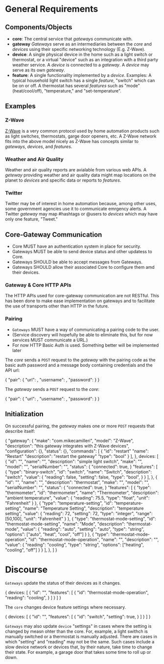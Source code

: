 # General Requirements

## Components/Objects

- **core**: The central service that _gateways_ communicate with.
- **gateway** _Gateways_ serve as an intermediaries between the _core_ and _devices_ using their specific networking technology (E.g. Z-Wave).
- **device**: A single physical device in the home such as a light switch or thermostat, or a virtual "device" such as an integration with a third party weather service. A _device_ is connected to a _gateway_. A _device_ may serve as its own _gateway_. 
- **feature**: A single functionality implemented by a _device_. Examples: A typical household light switch has a single _feature_, "switch" which can be on or off. A thermostat has several _features_ such as "mode" (heat/cool/off), "temperature," and "set-temperature".

## Examples

### Z-Wave

[Z-Wave](https://www.z-wave.com) is a very common protocol used by home automation products such as light switches, thermostats, garge door openers, etc. A Z-Wave network fits into the above model nicely as Z-Wave has concepts similar to _gateways_, _devices_, and _features_. 

### Weather and Air Quality

Weather and air quality reports are avialable from various web APIs. A _geteway_ providing weather and air quality data might map locations on the planet to _devices_ and specific data or reports to _features_.

### Twitter

Twitter may be of interest in home automation because, among other uses, some government agencies use it to communicate emrgency alerts. A Twitter _gateway_ may map #hashtags or @users to _devices_ which may have only one feature, "Tweet."

## Core-Gateway Communication

- Core MUST have an authentication system in place for security.
- Gateways MUST be able to send device status and other updatess to Core.
- Gateways SHOULD be able to accept messages from Gateways.
- Gateways SHOULD allow their associated Core to configure them amd their devices. 

### Gateway & Core HTTP APIs

The HTTP APIs used for core-gateway communication are not RESTful. This has been done to make ease implementation on gateways and to facilitate the use of transports other than HTTP in the future. 

### Pairing

- `Gateways` MUST have a way of communicating a pairing code to the user.
- (Service discovery will hopefully be able to eliminate this, but for now services MUST communicate a URL.)
- For now HTTP Basic Auth is used. Something better will be implemented later

The _core_ sends a `POST` request to the _gateway_ with the pairing code as the basic auth password and a message body containing credentials and the API url:

{
    "pair": {
        "url": <gateway base url>,
        "username": <unique gateway id>,
        "password": <random>
    }
}

The _gateway_ sends a `POST` request to the _core_:

{
    "pair": {
        "url": <core base url>,
        "username": <anything>,
        "password": <random>
    }
}

## Initialization

On successful pairing, the _gateway_ makes one or more `POST` requests that describe itself: 

{
    "gateway": {
        "make": "com.mikecamilleri",
        "model": "Z-Wave",
        "description": "this gateway integrates with Z-Wave devices",
        "configuration": {},
        "status": {},
        "commands": [
            {
                "id": "restart"
                "name": "Restart"
                "description": "restart the gateway"
                "type": "bool"
            }
        ],
    },
    devices: [
        {
            "id": "",
            "name": "",
            "description": "simple light switch",
            "make": "",
            "model": "",
            "serialNumber": "",
            "status": {
                "connected": true,
            }
            "features": [
                {
                    "type": "binary-switch",
                    "id": "switch",
                    "name": "Switch",
                    "description": "switch",
                    "value": {
                        "reading": false,
                        "setting": false,
                        "type": "bool",
                    }
                }
            ],
        },
        {
            "id": "",
            "name": "",
            "description": "thermostat",
            "make": "",
            "model": "",
            "serialNumber": "",
            "status": {
                "connected": true,
            }
            "features": [
                {
                    "type": "thermometer",
                    "id": "thermometer",
                    "name": "Thermometer",
                    "description": "ambient temperature",
                    "value": {
                        "reading": 75.5,
                        "type": "float",
                        "unit": "Fahrenheit"
                    }
                },
                {
                    "type": "temperature-setting",
                    "id": "temperature-setting",
                    "name": "Temperature Setting",
                    "description": "temperature setting",
                    "value": {
                        "reading": 72,
                        "setting": 72,
                        "type": "integer",
                        "range": [50,100],
                        "unit": "Fahrenheit"
                    }
                },
                {
                    "type": "thermostat-mode-setting",
                    "id": "thermostat-mode-setting",
                    "name": "Mode",
                    "description": "thermostat-mode",
                    "value": {
                        "reading": "auto",
                        "setting": "auto",
                        "type": "string",
                        "options": ["auto", "heat", "cool", "off"]
                    }
                },
                {
                    "type": "thermostat-mode-operation",
                    "id": "thermostat-mode-operation",
                    "name": "",
                    "description": "",
                    "value": {
                        "reading": "cooling",
                        "type": "string",
                        "options": ["heating", "cooling", "off"]
                    }
                }
            ],
        },
    ]
}

# Discourse

`Gateways` update the status of their devices as it changes.

{
    devices: [
        {
            "id": "",
            "features": [
                {
                    "id": "thermostat-mode-operation",
                    "reading": "cooling",
                }
            ]
        }
    ]
}

The `core` changes device feature settings where necessary. 

{
    devices: [
        {
            "id": "",
            "features": [
                {
                    "id": "switch",
                    "setting": true,
                }
            ]
        }
    ]
}

`Gateways` may also update `device` "settings" in cases where the setting is changed by measn ohter than the core. For, example, a light swithch is manually switched or a thermostat is manually adjusted. There are cases in which "setting" and "reading" may not be the same. Such cases include a slow device network or devices that, by their nature, take time to change their state. For example, a garage door that takes some time to roll up or down. 




